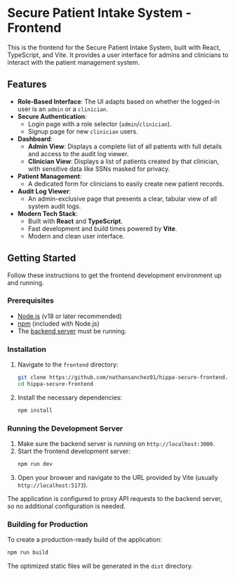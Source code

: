 # Secure Patient Intake System - Frontend

This is the frontend for the Secure Patient Intake System, built with React, TypeScript, and Vite. It provides a user interface for admins and clinicians to interact with the patient management system.

## Features

-   **Role-Based Interface**: The UI adapts based on whether the logged-in user is an `admin` or a `clinician`.
-   **Secure Authentication**:
    -   Login page with a role selector (`admin`/`clinician`).
    -   Signup page for new `clinician` users.
-   **Dashboard**:
    -   **Admin View**: Displays a complete list of all patients with full details and access to the audit log viewer.
    -   **Clinician View**: Displays a list of patients created by that clinician, with sensitive data like SSNs masked for privacy.
-   **Patient Management**:
    -   A dedicated form for clinicians to easily create new patient records.
-   **Audit Log Viewer**:
    -   An admin-exclusive page that presents a clear, tabular view of all system audit logs.
-   **Modern Tech Stack**:
    -   Built with **React** and **TypeScript**.
    -   Fast development and build times powered by **Vite**.
    -   Modern and clean user interface.

## Getting Started

Follow these instructions to get the frontend development environment up and running.

### Prerequisites

-   [Node.js](https://nodejs.org/) (v18 or later recommended)
-   [npm](https://www.npmjs.com/) (included with Node.js)
-   The [backend server](../backend) must be running.

### Installation

1.  Navigate to the `frontend` directory:
    ```bash
    git clone https://github.com/nathansanchez01/hippa-secure-frontend.git
    cd hippa-secure-frontend
    ```
2.  Install the necessary dependencies:
    ```bash
    npm install
    ```

### Running the Development Server

1.  Make sure the backend server is running on `http://localhost:3000`.
2.  Start the frontend development server:
    ```bash
    npm run dev
    ```
3.  Open your browser and navigate to the URL provided by Vite (usually `http://localhost:5173`).

The application is configured to proxy API requests to the backend server, so no additional configuration is needed.

### Building for Production

To create a production-ready build of the application:

```bash
npm run build
```

The optimized static files will be generated in the `dist` directory.
